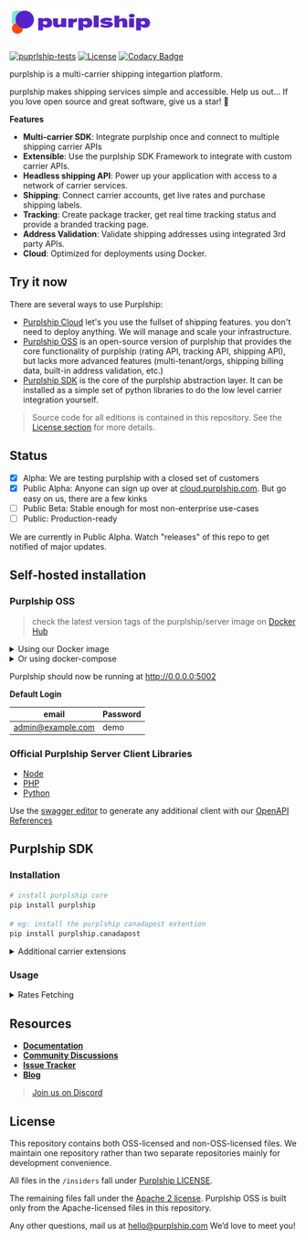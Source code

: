# <a href="https://next.purplship.com" target="_blank"><picture><source srcset="./server/main/purplship/server/static/extra/branding/logo-inverted.svg" media="(prefers-color-scheme: dark)"/><img alt="Purplship" src="./server/main/purplship/server/static/extra/branding/logo.svg" height="50px" /></picture></a>

[![puprlship-tests](https://github.com/purplship/purplship/actions/workflows/tests.yml/badge.svg)](https://github.com/purplship/purplship/actions/workflows/tests.yml)
[![License](https://img.shields.io/badge/License-Apache_2.0-blue.svg)](./LICENSE)
[![Codacy Badge](https://app.codacy.com/project/badge/Grade/cc2ac4fcb6004bca84e42a90d8acfe41)](https://www.codacy.com/gh/purplship/purplship/dashboard?utm_source=github.com&amp;utm_medium=referral&amp;utm_content=purplship/purplship&amp;utm_campaign=Badge_Grade)

purplship is a multi-carrier shipping integartion platform.

purplship makes shipping services simple and accessible.
Help us out… If you love open source and great software, give us a star! 🌟

**Features**

- **Multi-carrier SDK**: Integrate purplship once and connect to multiple shipping carrier APIs
- **Extensible**: Use the purplship SDK Framework to integrate with custom carrier APIs.
- **Headless shipping API**: Power up your application with access to a network of carrier services.
- **Shipping**: Connect carrier accounts, get live rates and purchase shipping labels.
- **Tracking**: Create package tracker, get real time tracking status and provide a branded tracking page.
- **Address Validation**: Validate shipping addresses using integrated 3rd party APIs.
- **Cloud**: Optimized for deployments using Docker.

## Try it now

There are several ways to use Purplship:

- [Purplship Cloud](https://cloud.purplship.com) let's you use the fullset of shipping features. you don't need to deploy anything. We will manage and scale your infrastructure.
- [Purplship OSS](#purplship-oss) is an open-source version of purplship that provides the core functionality of purplship (rating API, tracking API, shipping API), but lacks more advanced features (multi-tenant/orgs, shipping billing data, built-in address validation, etc.)
- [Purplship SDK](#purplship-sdk) is the core of the purplship abstraction layer. It can be installed as a simple set of python libraries to do the low level carrier integration yourself.

> Source code for all editions is contained in this repository. See the [License section](#license) for more details.

## Status

- [x] Alpha: We are testing purplship with a closed set of customers
- [x] Public Alpha: Anyone can sign up over at [cloud.purplship.com](cloud.purplship.com). But go easy on us, there are a few kinks
- [ ] Public Beta: Stable enough for most non-enterprise use-cases
- [ ] Public: Production-ready

We are currently in Public Alpha. Watch "releases" of this repo to get notified of major updates.

## Self-hosted installation

### Purplship OSS

> check the latest version tags of the purplship/server image on [Docker Hub](https://hub.docker.com/r/purplship/server/tags)

<details>
<summary>Using our Docker image</summary>

- Start a Postgres database

```bash
docker run -d \
  --name db --rm \
  -e POSTGRES_DB=db \
  -e POSTGRES_USER=postgres \
  -e POSTGRES_PASSWORD=postgres \
  postgres
```

- Run your shipping API

```bash
docker run -d \
  --name pship --rm \
  -e DEBUG_MODE=True \
  -e ADMIN_EMAIL=admin@example.com \
  -e ADMIN_PASSWORD=demo \
  --link=db:db -p 5002:5002 \
  danh91.docker.scarf.sh/purplship/server:2021.11
```

</details>

<details>
<summary>Or using docker-compose</summary>

- Create a `docker-compose.yml` file

```yaml
version: '3'

services:
  db:
    image: postgres
    restart: unless-stopped
    environment:
      POSTGRES_DB: "db"
      POSTGRES_USER: "postgres"
      POSTGRES_PASSWORD: "postgres"
    networks:
      - db_network

  pship:
    image: danh91.docker.scarf.sh/purplship/server:2021.11
    restart: unless-stopped
    environment:
      - DEBUG_MODE=True
      - ALLOWED_HOSTS=*
      - ADMIN_EMAIL=admin@example.com
      - ADMIN_PASSWORD=demo
      - DATABASE_NAME=db
      - DATABASE_HOST=db
      - DATABASE_PORT=5432
      - DATABASE_USERNAME=postgres
      - DATABASE_PASSWORD=postgres
    depends_on:
      - db
    networks:
      - db_network

volumes:
  pshipdb:
    driver: local

networks:
  db_network:
    driver: bridge
```

- Run the application

```terminal
docker-compose up
```

</details>

Purplship should now be running at http://0.0.0.0:5002

**Default Login**

| email             | Password |
| ----------------- | -------- |
| admin@example.com | demo     |

### Official Purplship Server Client Libraries

- [Node](https://github.com/purplship/purplship-node)
- [PHP](https://github.com/purplship/purplship-php-client)
- [Python](https://github.com/purplship/purplship-python-client)

Use the [swagger editor](https://editor.swagger.io/) to generate any additional client with
our [OpenAPI References](./server/schemas)

## Purplship SDK

### Installation

```bash
# install purplship core
pip install purplship

# eg: install the purplship canadapost extention
pip install purplship.canadapost
```

<details>
<summary>Additional carrier extensions</summary>

- `purplship.aramex`
- `purplship.australiapost`
- `purplship.canadapost`
- `purplship.canpar`
- `purplship.dhl-express`
- `purplship.dhl-poland`
- `purplship.dhl-universal`
- `purplship.dicom`
- `purplship.fedex`
- `purplship.purolator`
- `purplship.royalmail`
- `purplship.sendle`
- `purplship.sf-express`
- `purplship.tnt`
- `purplship.ups`
- `purplship.usps`
- `purplship.usps-international`
- `purplship.yanwen`
- `purplship.yunexpress`

</details>

### Usage

<details>
<summary>Rates Fetching</summary>

- Fetch shipping rates

```python
import purplship
from purplship.core.models import Address, Parcel, RateRequest
from purplship.mappers.canadapost import Settings


# Initialize a carrier gateway
canadapost = purplship.gateway["canadapost"].create(
    Settings(
        username="6e93d53968881714",
        password="0bfa9fcb9853d1f51ee57a",
        customer_number="2004381",
        contract_id="42708517",
        test=True
    )
)

# Fetching shipment rates

# Provide the shipper's address
shipper = Address(
    postal_code="V6M2V9",
    city="Vancouver",
    country_code="CA",
    state_code="BC",
    address_line1="5840 Oak St"
)

# Provide the recipient's address
recipient = Address(
    postal_code="E1C4Z8",
    city="Moncton",
    country_code="CA",
    state_code="NB",
    residential=False,
    address_line1="125 Church St"
)

# Specify your package dimensions and weight
parcel = Parcel(
    height=3.0,
    length=6.0,
    width=3.0,
    weight=0.5,
    weight_unit='KG',
    dimension_unit='CM'
)

# Prepare a rate request
rate_request = RateRequest(
    shipper=shipper,
    recipient=recipient,
    parcels=[parcel],
    services=["canadapost_xpresspost"],
)

# Send a rate request using a carrier gateway
response = purplship.Rating.fetch(rate_request).from_(canadapost)

# Parse the returned response
rates, messages = response.parse()

print(rates)
# [
#     RateDetails(
#         carrier_name="canadapost",
#         carrier_id="canadapost",
#         currency="CAD",
#         transit_days=2,
#         service="canadapost_xpresspost",
#         discount=1.38,
#         base_charge=12.26,
#         total_charge=13.64,
#         duties_and_taxes=0.0,
#         extra_charges=[
#             ChargeDetails(name="Automation discount", amount=-0.37, currency="CAD"),
#             ChargeDetails(name="Fuel surcharge", amount=1.75, currency="CAD"),
#         ],
#         meta=None,
#         id=None,
#     )
# ]
```

</details>

## Resources

- [**Documentation**](https://next.purplship.com/docs)
- [**Community Discussions**](https://github.com/purplship/purplship/discussions)
- [**Issue Tracker**](https://github.com/purplship/purplship/issues)
- [**Blog**](https://next.purplship.com/blog)

> [Join us on Discord](https://discord.gg/gS88uE7sEx)

## License

This repository contains both OSS-licensed and non-OSS-licensed files. We maintain one repository rather than two separate repositories mainly for development convenience.

All files in the `/insiders` fall under [Purplship LICENSE](/insiders/LICENSE).

The remaining files fall under the [Apache 2 license](LICENSE). Purplship OSS is built only from the Apache-licensed files in this repository.

Any other questions, mail us at hello@purplship.com We’d love to meet you!
